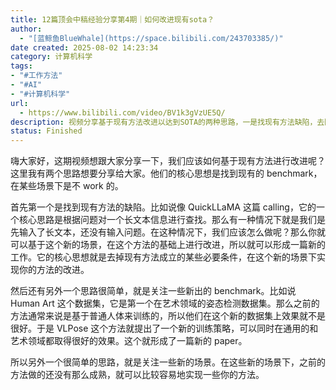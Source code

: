 ```yaml
---
title: 12篇顶会中稿经验分享第4期｜如何改进现有sota？
author:
  - "[蓝鲸鱼BlueWhale](https://space.bilibili.com/243703385/)"
date created: 2025-08-02 14:23:34
category: 计算机科学
tags: 
- "#工作方法"
- "#AI"
- "#计算机科学"
url:
  - https://www.bilibili.com/video/BV1k3gVzUE5Q/
description: 视频分享基于现有方法改进以达到SOTA的两种思路，一是找现有方法缺陷，去除其成立的必要条件，在新场景下改进，如针对 QuickLLaMA 方法在特定输入场景下的改进；二是关注新出的 benchmark 和新场景，利用之前方法在新场景的不成熟，实现方法改进，如 VLPose 针对艺术领域姿态检测新数据集提出新训练策略。
status: Finished
---
```


嗨大家好，这期视频想跟大家分享一下，我们应该如何基于现有方法进行改进呢？这里我有两个思路想要分享给大家。他们的核心思想是找到现有的 benchmark，在某些场景下是不 work 的。

首先第一个是找到现有方法的缺陷。比如说像 QuickLLaMA 这篇 calling，它的一个核心思路是根据问题对一个长文本信息进行查找。那么有一种情况下就是我们是先输入了长文本，还没有输入问题。在这种情况下，我们应该怎么做呢？那么你就可以基于这个新的场景，在这个方法的基础上进行改进，所以就可以形成一篇新的工作。它的核心思想就是去掉现有方法成立的某些必要条件，在这个新的场景下实现你的方法的改进。

然后还有另外一个思路很简单，就是关注一些新出的 benchmark。比如说 Human Art 这个数据集，它是第一个在艺术领域的姿态检测数据集。那么之前的方法通常来说是基于普通人体来训练的，所以他们在这个新的数据集上效果就不是很好。于是 VLPose 这个方法就提出了一个新的训练策略，可以同时在通用的和艺术领域都取得很好的效果。这个就形成了一篇新的 paper。

所以另外一个很简单的思路，就是关注一些新的场景。在这些新的场景下，之前的方法做的还没有那么成熟，就可以比较容易地实现一些你的方法。
